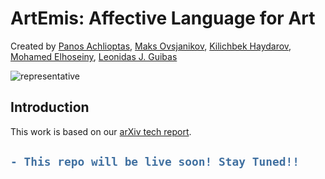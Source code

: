 # ArtEmis: Affective Language for Art
Created by <a href="https://ai.stanford.edu/~optas" target="_blank">Panos Achlioptas</a>, 
<a href="http://www.lix.polytechnique.fr/~maks" target="_blank">Maks Ovsjanikov</a>,
<a href="https://cemse.kaust.edu.sa/vcc/people/person/kilichbek-haydarov" target="_blank">Kilichbek Haydarov</a>,
<a href="http://www.mohamed-elhoseiny.com/" target="_blank">Mohamed Elhoseiny</a>, 
<a href="https://geometry.stanford.edu/member/guibas/" target="_blank">Leonidas J. Guibas</a>

![representative](https://github.com/optas/artemis/blob/master/doc/images/speaker_productions_teaser.png)


## Introduction
This work is based on our [arXiv tech report](https://arxiv.org/abs/2101.07396).<br>

<h2>

```diff
- This repo will be live soon! Stay Tuned!! 
```
</h2>

